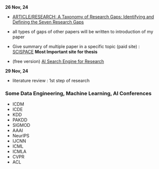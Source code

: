 **26 Nov, 24**

- [ARTICLE/RESEARCH: A Taxonomy of Research Gaps: Identifying and Defining the Seven Research Gaps](https://www.academia.edu/35505149/ARTICLE_RESEARCH_A_Taxonomy_of_Research_Gaps_Identifying_and_Defining_the_Seven_Research_Gaps)
- all types of gaps of other papers will be written to introduction of my paper

- Give summary of multiple paper in a specific topic (paid site) : [SCISPACE](https://typeset.io/) **Most Important site for thesis**

- (free version) [AI Search Engine for Research](https://consensus.app/)

**29 Nov, 24**

- literature review : 1st step of research

### Some Data Engineering, Machine Learning, AI Conferences

- ICDM
- ICDE
- KDD
- PAKDD
- SIGMOD
- AAAI
- NeurlPS
- IJCNN
- ICML
- ICMLA
- CVPR
- ACL
